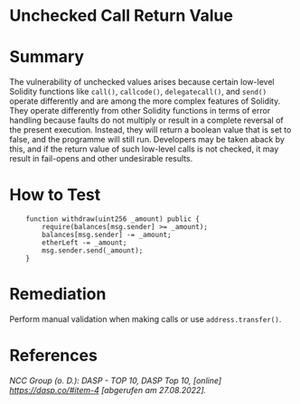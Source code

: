 # Unchecked Call Return Value

# Summary

The vulnerability of unchecked values arises because certain low-level Solidity functions like `call()`, `callcode()`, `delegatecall()`, and `send()` operate differently and are among the more complex features of Solidity. They operate differently from other Solidity functions in terms of error handling because faults do not multiply or result in a complete reversal of the present execution. Instead, they will return a boolean value that is set to false, and the programme will still run. Developers may be taken aback by this, and if the return value of such low-level calls is not checked, it may result in fail-opens and other undesirable results.

# How to Test

```sol
    function withdraw(uint256 _amount) public {
        require(balances[msg.sender] >= _amount);
        balances[msg.sender] -= _amount;
        etherLeft -= _amount;
        msg.sender.send(_amount);
    }
```

# Remediation

Perform manual validation when making calls or use `address.transfer()`.

# References

*NCC Group (o. D.): DASP - TOP 10, DASP Top 10, [online] https://dasp.co/#item-4 [abgerufen am 27.08.2022].*
